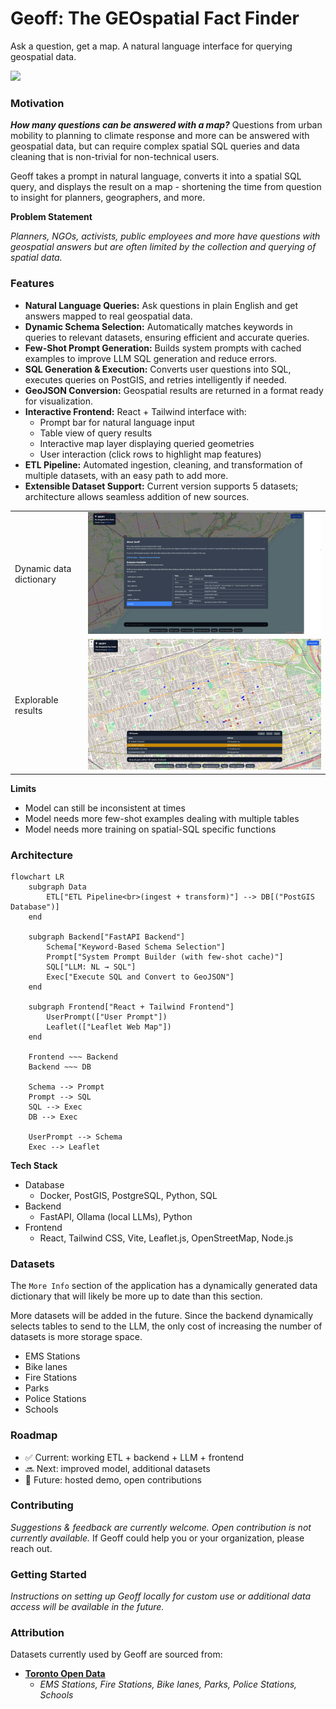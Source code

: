 # Geoff: The GEOspatial Fact Finder
Ask a question, get a map. A natural language interface for querying geospatial data.

![](images/recordings/geoff-09-05-small.gif)

### Motivation
***How many questions can be answered with a map?*** Questions from urban mobility to planning to climate response and more can be answered with geospatial data, but can require complex spatial SQL queries and data cleaning that is non-trivial for non-technical users.

Geoff takes a prompt in natural language, converts it into a spatial SQL query, and displays the result on a map - shortening the time from question to insight for planners, geographers, and more.

**Problem Statement**

*Planners, NGOs, activists, public employees and more have questions with geospatial answers but are often limited by the collection and querying of spatial data.*

### Features

- **Natural Language Queries:** Ask questions in plain English and get answers mapped to real geospatial data.  
- **Dynamic Schema Selection:** Automatically matches keywords in queries to relevant datasets, ensuring efficient and accurate queries.  
- **Few-Shot Prompt Generation:** Builds system prompts with cached examples to improve LLM SQL generation and reduce errors.  
- **SQL Generation & Execution:** Converts user questions into SQL, executes queries on PostGIS, and retries intelligently if needed.  
- **GeoJSON Conversion:** Geospatial results are returned in a format ready for visualization.  
- **Interactive Frontend:** React + Tailwind interface with:
  - Prompt bar for natural language input  
  - Table view of query results  
  - Interactive map layer displaying queried geometries  
  - User interaction (click rows to highlight map features)  
- **ETL Pipeline:** Automated ingestion, cleaning, and transformation of multiple datasets, with an easy path to add more.  
- **Extensible Dataset Support:** Current version supports 5 datasets; architecture allows seamless addition of new sources. 

|   |   |
| - | - |
| Dynamic data dictionary   | ![](images/screenshots/example-datadict.png) | 
| Explorable results        | ![](images/screenshots/example-query02.png) |

**Limits**
- Model can still be inconsistent at times
- Model needs more few-shot examples dealing with multiple tables
- Model needs more training on spatial-SQL specific functions

### Architecture
```mermaid
flowchart LR
    subgraph Data
        ETL["ETL Pipeline<br>(ingest + transform)"] --> DB[("PostGIS Database")]
    end

    subgraph Backend["FastAPI Backend"]
        Schema["Keyword-Based Schema Selection"]
        Prompt["System Prompt Builder (with few-shot cache)"]
        SQL["LLM: NL → SQL"]
        Exec["Execute SQL and Convert to GeoJSON"]
    end

    subgraph Frontend["React + Tailwind Frontend"]
        UserPrompt(["User Prompt"])
        Leaflet(["Leaflet Web Map"])
    end

    Frontend ~~~ Backend
    Backend ~~~ DB

    Schema --> Prompt
    Prompt --> SQL
    SQL --> Exec
    DB --> Exec

    UserPrompt --> Schema
    Exec --> Leaflet
```
**Tech Stack**
- Database
    - Docker, PostGIS, PostgreSQL, Python, SQL
- Backend
    - FastAPI, Ollama (local LLMs), Python
- Frontend 
    - React, Tailwind CSS, Vite, Leaflet.js, OpenStreetMap, Node.js

### Datasets
The `More Info` section of the application has a dynamically generated data dictionary that will likely be more up to date than this section.

More datasets will be added in the future. Since the backend dynamically selects tables to send to the LLM, the only cost of increasing the number of datasets is more storage space. 
- EMS Stations
- Bike lanes
- Fire Stations
- Parks
- Police Stations
- Schools

### Roadmap
- ✅ Current: working ETL + backend + LLM + frontend
- 🔜 Next: improved model, additional datasets
- 🎯 Future: hosted demo, open contributions

### Contributing
*Suggestions & feedback are currently welcome. Open contribution is not currently available.*
If Geoff could help you or your organization, please reach out.

### Getting Started
*Instructions on setting up Geoff locally for custom use or additional data access will be available in the future.*

### Attribution
Datasets currently used by Geoff are sourced from:
- [**Toronto Open Data**](https://open.toronto.ca/)
    - *EMS Stations, Fire Stations, Bike lanes, Parks, Police Stations, Schools*
    